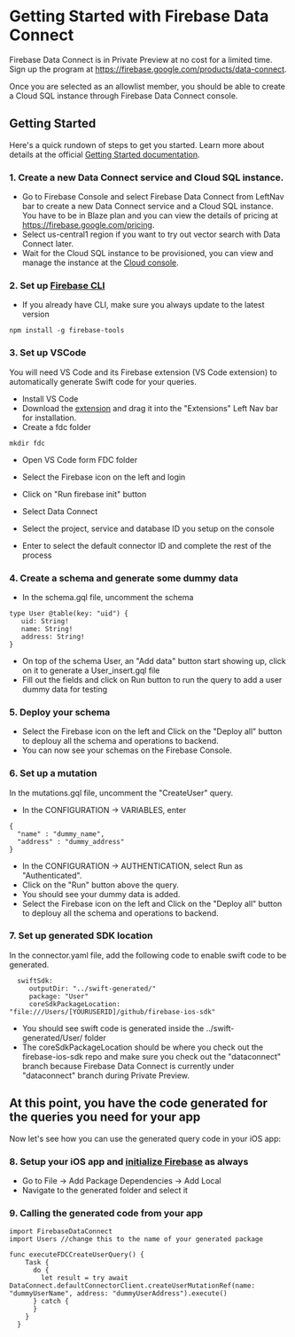 #  Getting Started with Firebase Data Connect

Firebase Data Connect is in Private Preview at no cost for a limited time. Sign up the program at https://firebase.google.com/products/data-connect.

Once you are selected as an allowlist member, you should be able to create a Cloud SQL instance through Firebase Data Connect console.

## Getting Started
Here's a quick rundown of steps to get you started. Learn more about details at the official [Getting Started documentation](https://firebase.google.com/docs/data-connect/quickstart).

### 1. Create a new Data Connect service and Cloud SQL instance.
* Go to Firebase Console and select Firebase Data Connect from LeftNav bar to create a new Data Connect service and a Cloud SQL instance. You have to be in Blaze plan and you can view the details of pricing at https://firebase.google.com/pricing.
* Select us-central1 region if you want to try out vector search with Data Connect later.
* Wait for the Cloud SQL instance to be provisioned, you can view and manage the instance at the [Cloud console](https://pantheon.corp.google.com/sql).


### 2. Set up [Firebase CLI](https://firebase.devsite.corp.google.com/docs/cli)

* If you already have CLI, make sure you always update to the latest version
```
npm install -g firebase-tools
```

### 3. Set up VSCode
You will need VS Code and its Firebase extension (VS Code extension) to automatically generate Swift code for your queries.
* Install VS Code
* Download the [extension](https://firebasestorage.googleapis.com/v0/b/firemat-preview-drop/o/vsix%2Ffirebase-vscode-latest.vsix?alt=media) and drag it into the "Extensions" Left Nav bar for installation.
* Create a fdc folder
```
mkdir fdc
```
* Open VS Code form FDC folder
* Select the Firebase icon on the left and login
* Click on "Run firebase init" button

* Select Data Connect
* Select the project, service and database ID you setup on the console
* Enter to select the default connector ID and complete the rest of the process

### 4. Create a schema and generate some dummy data
* In the schema.gql file, uncomment the schema
```
type User @table(key: "uid") {
   uid: String!
   name: String!
   address: String!
}
```
* On top of the schema User, an "Add data" button start showing up, click on it to generate a User_insert.gql file
* Fill out the fields and click on Run button to run the query to add a user dummy data for testing

### 5. Deploy your schema
* Select the Firebase icon on the left and Click on the "Deploy all" button to deplouy all the schema and operations to backend.
* You can now see your schemas on the Firebase Console.

### 6. Set up a mutation 
In the mutations.gql file, uncomment the "CreateUser" query.
* In the CONFIGURATION -> VARIABLES, enter
```
{
  "name" : "dummy_name",
  "address" : "dummy_address"
}
```
* In the CONFIGURATION -> AUTHENTICATION, select Run as "Authenticated".
* Click on the "Run" button above the query.
* You should see your dummy data is added.
* Select the Firebase icon on the left and Click on the "Deploy all" button to deplouy all the schema and operations to backend.

### 7. Set up generated SDK location
In the connector.yaml file, add the following code to enable swift code to be generated.

```
  swiftSdk:
     outputDir: "../swift-generated/"
     package: "User"
     coreSdkPackageLocation: "file:///Users/[YOURUSERID]/github/firebase-ios-sdk"
```
* You should see swift code is generated inside the ../swift-generated/User/ folder
* The coreSdkPackageLocation should be where you check out the firebase-ios-sdk repo and make sure you check out the "dataconnect" branch because Firebase Data Connect is currently under "dataconnect" branch during Private Preview.

## At this point, you have the code generated for the queries you need for your app

Now let's see how you can use the generated query code in your iOS app:


### 8. Setup your iOS app and [initialize Firebase](https://firebase.google.com/docs/ios/setup) as always
* Go to File -> Add Package Dependencies -> Add Local
* Navigate to the generated folder and select it


### 9. Calling the generated code from your app 
```
import FirebaseDataConnect
import Users //change this to the name of your generated package

func executeFDCCreateUserQuery() {
    Task {
      do {
        let result = try await DataConnect.defaultConnectorClient.createUserMutationRef(name: "dummyUserName", address: "dummyUserAddress").execute()
      } catch {
      }
    }
  }

```






















